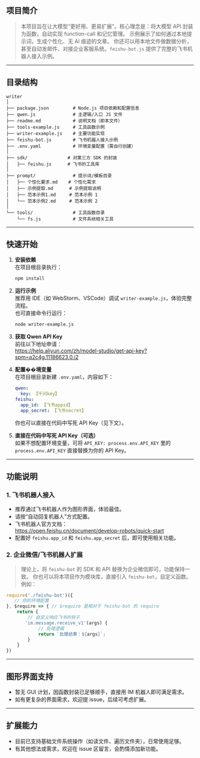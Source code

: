 ## 项目简介

> 本项目旨在让大模型“更好用、更易扩展”。核心理念是：将大模型 API 封装为函数，自动实现 function-call 和记忆管理。
> 示例展示了如何通过本地提示词，生成个性化、无 AI 痕迹的文章。
> 你还可以用本地文件做数据分析，甚至自动发邮件、对接企业客服系统。`feishu-bot.js` 提供了完整的飞书机器人接入示例。

---

## 目录结构

```text
writer
│
├── package.json         # Node.js 项目依赖和配置信息
├── qwen.js              # 主逻辑/入口 JS 文件
├── readme.md            # 说明文档（即本文件）
├── tools-example.js     # 工具函数示例
├── writer-example.js    # 主要功能实现
├── feishu-bot.js        # 飞书机器人接入示例
├── .env.yaml            # 环境变量配置（需自行创建）
│
├── sdk/               # 对第三方 SDK 的封装
│   ├── feishu.js      # 飞书的工具库
│
├── prompt/              # 提示词/模板目录
│   ├── 个性化要求.md    # 个性化需求
│   ├── 示例提取.md      # 示例提取说明
│   ├── 范本示例1.md     # 范本示例 1
│   └── 范本示例2.md     # 范本示例 2
│
└── tools/               # 工具函数目录
    └── fs.js            # 文件系统相关工具
```

---

## 快速开始

1. **安装依赖**  
   在项目根目录执行：
   ```bash
   npm install
   ```

2. **运行示例**  
   推荐用 IDE（如 WebStorm、VSCode）调试 `writer-example.js`，体验完整流程。  
   也可直接命令行运行：
   ```bash
   node writer-example.js
   ```

3. **获取 Qwen API Key**  
   前往以下地址申请：  
   https://help.aliyun.com/zh/model-studio/get-api-key?spm=a2c4g.11186623.0.i2

4. **配置��境变量**  
   在项目根目录新建 `.env.yaml`，内容如下：
   ```yaml
   qwen:
     key: 【千问key】
   feishu:
     app_id: 【飞书appid】
     app_secret: 【飞书secret】
   ```
   你也可以直接在代码中写死 API Key（见下文）。

5. **直接在代码中写死 API Key（可选）**  
   如果不想配置环境变量，可将 `API_KEY: process.env.API_KEY` 里的 `process.env.API_KEY` 直接替换为你的 API Key。

---

## 功能说明

### 1. 飞书机器人接入

- 推荐通过飞书机器人作为图形界面，体验最佳。
- 请按“自动回复机器人”方式配置。
- 飞书机器人官方文档：  
  https://open.feishu.cn/document/develop-robots/quick-start
- 配置好 `feishu.app_id` 和 `feishu.app_secret` 后，即可使用相关功能。

### 2. 企业微信/飞书机器人扩展

> 理论上，将 `feishu-bot` 的 SDK 和 API 替换为企业微信即可，功能保持一致。
> 你也可以将本项目作为模块库，直接引入 `feishu-bot`，自定义函数。例如：

```javascript
require('./feishu-bot')({
   // 你的环境配置
}, $require => { // $require 是相对于 feishu-bot 的 require
    return {
        // 自定义响应飞书的钩子
       'im.message.receive_v1'(args) {
            // 处理逻辑
            return `处理结果：${args}`;
        }
    }
})
```

---

## 图形界面支持

- 暂无 GUI 计划，因函数封装已足够顺手，直接用 IM 机器人即可满足需求。
- 如有更复杂的界面需求，欢迎提 issue，后续可考虑扩展。

---

## 扩展能力

- 目前已支持基础文件系统操作（如读文件、遍历文件夹），日常使用足够。
- 有其他想法或需求，欢迎在 issue 区留言，会酌情添加新功能。
